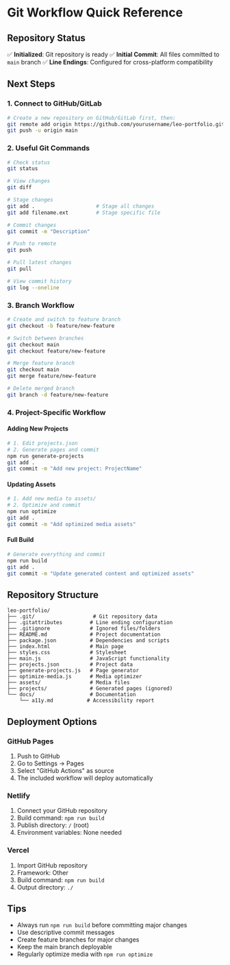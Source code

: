 # Git Workflow Quick Reference

## Repository Status
✅ **Initialized**: Git repository is ready
✅ **Initial Commit**: All files committed to `main` branch
✅ **Line Endings**: Configured for cross-platform compatibility

## Next Steps

### 1. Connect to GitHub/GitLab
```bash
# Create a new repository on GitHub/GitLab first, then:
git remote add origin https://github.com/yourusername/leo-portfolio.git
git push -u origin main
```

### 2. Useful Git Commands
```bash
# Check status
git status

# View changes
git diff

# Stage changes
git add .                    # Stage all changes
git add filename.ext         # Stage specific file

# Commit changes
git commit -m "Description"

# Push to remote
git push

# Pull latest changes
git pull

# View commit history
git log --oneline
```

### 3. Branch Workflow
```bash
# Create and switch to feature branch
git checkout -b feature/new-feature

# Switch between branches
git checkout main
git checkout feature/new-feature

# Merge feature branch
git checkout main
git merge feature/new-feature

# Delete merged branch
git branch -d feature/new-feature
```

### 4. Project-Specific Workflow

#### Adding New Projects
```bash
# 1. Edit projects.json
# 2. Generate pages and commit
npm run generate-projects
git add .
git commit -m "Add new project: ProjectName"
```

#### Updating Assets
```bash
# 1. Add new media to assets/
# 2. Optimize and commit
npm run optimize
git add .
git commit -m "Add optimized media assets"
```

#### Full Build
```bash
# Generate everything and commit
npm run build
git add .
git commit -m "Update generated content and optimized assets"
```

## Repository Structure
```
leo-portfolio/
├── .git/                   # Git repository data
├── .gitattributes         # Line ending configuration
├── .gitignore             # Ignored files/folders
├── README.md              # Project documentation
├── package.json           # Dependencies and scripts
├── index.html             # Main page
├── styles.css             # Stylesheet
├── main.js                # JavaScript functionality
├── projects.json          # Project data
├── generate-projects.js   # Page generator
├── optimize-media.js      # Media optimizer
├── assets/                # Media files
├── projects/              # Generated pages (ignored)
└── docs/                  # Documentation
    └── a11y.md           # Accessibility report
```

## Deployment Options

### GitHub Pages
1. Push to GitHub
2. Go to Settings → Pages
3. Select "GitHub Actions" as source
4. The included workflow will deploy automatically

### Netlify
1. Connect your GitHub repository
2. Build command: `npm run build`
3. Publish directory: `/` (root)
4. Environment variables: None needed

### Vercel
1. Import GitHub repository
2. Framework: Other
3. Build command: `npm run build`
4. Output directory: `./`

## Tips

- Always run `npm run build` before committing major changes
- Use descriptive commit messages
- Create feature branches for major changes
- Keep the main branch deployable
- Regularly optimize media with `npm run optimize`
